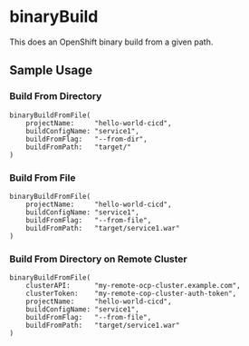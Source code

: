 # binaryBuild

This does an OpenShift binary build from a given path.

## Sample Usage

### Build From Directory

```
binaryBuildFromFile(
    projectName:     "hello-world-cicd",
    buildConfigName: "service1",
    buildFromFlag:   "--from-dir",
    buildFromPath:   "target/"
)
```

### Build From File

```
binaryBuildFromFile(
    projectName:     "hello-world-cicd",
    buildConfigName: "service1",
    buildFromFlag:   "--from-file",
    buildFromPath:   "target/service1.war"
)
```

### Build From Directory on Remote Cluster

```
binaryBuildFromFile(
    clusterAPI:      "my-remote-ocp-cluster.example.com",
    clusterToken:    "my-remote-cop-cluster-auth-token",
    projectName:     "hello-world-cicd",
    buildConfigName: "service1",
    buildFromFlag:   "--from-file",
    buildFromPath:   "target/service1.war"
)
```
